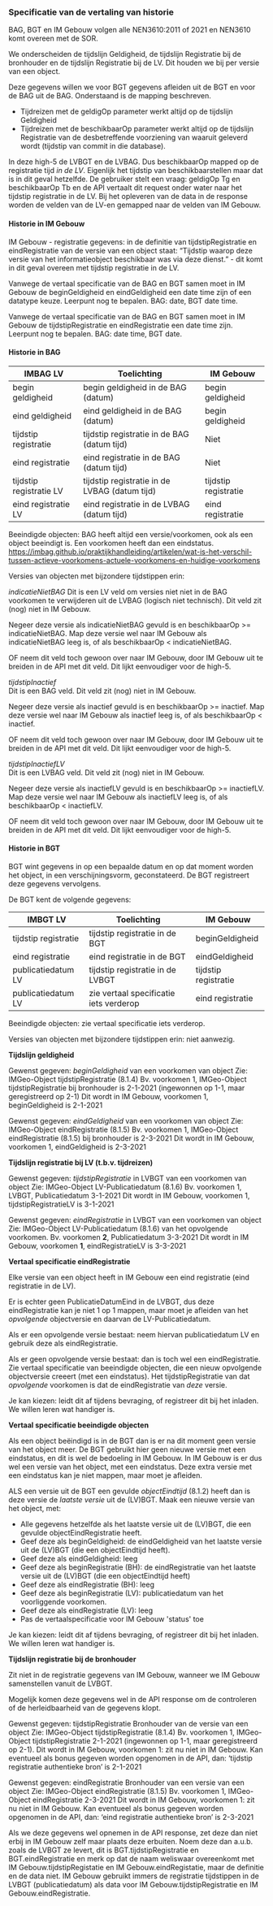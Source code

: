 ### Specificatie van de vertaling van historie

BAG, BGT en IM Gebouw volgen alle NEN3610:2011 of 2021 en NEN3610 komt overeen met de SOR. 

We onderscheiden de tijdslijn Geldigheid, de tijdslijn Registratie bij de bronhouder en de tijdslijn Registratie bij de LV. 
Dit houden we bij per versie van een object. 

Deze gegevens willen we voor BGT gegevens afleiden uit de BGT en voor de BAG uit de BAG. Onderstaand is de mapping beschreven. 

- Tijdreizen met de geldigOp parameter werkt altijd op de tijdslijn Geldigheid 
- Tijdreizen met de beschikbaarOp parameter werkt altijd op de tijdslijn Registratie van de desbetreffende voorziening van waaruit geleverd wordt (tijdstip van commit in die database). 

In deze high-5 de LVBGT en de LVBAG. Dus beschikbaarOp mapped op de registratie tijd _in de LV_. Eigenlijk het tijdstip van beschikbaarstellen maar dat is in dit geval hetzelfde. De gebruiker stelt een vraag: geldigOp Tg en beschikbaarOp Tb en de API vertaalt dit request onder water naar het tijdstip registratie in de LV. Bij het opleveren van de data in de response worden de velden van de LV-en gemapped naar de velden van IM Gebouw. 

#### Historie in IM Gebouw 

IM Gebouw - registratie gegevens: in de definitie van tijdstipRegistratie en eindRegistratie van de versie van een object staat: “Tijdstip waarop deze versie van het informatieobject beschikbaar was via deze dienst.” - dit komt in dit geval overeen met tijdstip registratie in de LV. 

Vanwege de vertaal specificatie van de BAG en BGT samen moet in IM Gebouw de beginGeldigheid en eindGeldigheid een date time zijn of een datatype keuze. 
Leerpunt nog te bepalen. BAG: date, BGT date time. 

Vanwege de vertaal specificatie van de BAG en BGT samen moet in IM Gebouw de tijdstipRegistratie en eindRegistratie een date time zijn. 
Leerpunt nog te bepalen. BAG: date time, BGT date. 


#### Historie in BAG 

| IMBAG LV                    | Toelichting                                    | IM Gebouw                   |  
|-----------------------------|------------------------------------------------|-----------------------------|
| begin geldigheid            | begin geldigheid in de BAG (datum)             | begin geldigheid            |   
| eind geldigheid             | eind geldigheid in de BAG (datum)              | begin geldigheid            |   
| tijdstip registratie        | tijdstip registratie in de BAG (datum tijd)    | Niet                        |   
| eind registratie            | eind registratie in de BAG (datum tijd)        | Niet                        | 
| tijdstip registratie LV     | tijdstip registratie in de LVBAG (datum tijd)  | tijdstip registratie        | 
| eind registratie LV         | eind registratie in de LVBAG (datum tijd)      | eind registratie            | 

Beeindigde objecten: BAG heeft altijd een versie/voorkomen, ook als een object beeindigt is. Een voorkomen heeft dan een eindstatus.
https://imbag.github.io/praktijkhandleiding/artikelen/wat-is-het-verschil-tussen-actieve-voorkomens-actuele-voorkomens-en-huidige-voorkomens

Versies van objecten met bijzondere tijdstippen erin:

_indicatieNietBAG_
Dit is een LV veld om versies niet niet in de BAG voorkomen te verwijderen uit de LVBAG (logisch niet technisch). Dit veld zit (nog) niet in IM Gebouw. 

Negeer deze versie als indicatieNietBAG gevuld is en beschikbaarOp >= indicatieNietBAG. 
Map deze versie wel naar IM Gebouw als indicatieNietBAG leeg is, of als beschikbaarOp < indicatieNietBAG. 

OF neem dit veld toch gewoon over naar IM Gebouw, door IM Gebouw uit te breiden in de API met dit veld. Dit lijkt eenvoudiger voor de high-5. 

_tijdstipInactief_  
Dit is een BAG veld. Dit veld zit (nog) niet in IM Gebouw. 

Negeer deze versie als inactief gevuld is en beschikbaarOp >= inactief. 
Map deze versie wel naar IM Gebouw als inactief leeg is, of als beschikbaarOp < inactief. 

OF neem dit veld toch gewoon over naar IM Gebouw, door IM Gebouw uit te breiden in de API met dit veld. Dit lijkt eenvoudiger voor de high-5. 

_tijdstipInactiefLV_  
Dit is een LVBAG veld. Dit veld zit (nog) niet in IM Gebouw. 

Negeer deze versie als inactiefLV gevuld is en beschikbaarOp >= inactiefLV. 
Map deze versie wel naar IM Gebouw als inactiefLV leeg is, of als beschikbaarOp < inactiefLV. 

OF neem dit veld toch gewoon over naar IM Gebouw, door IM Gebouw uit te breiden in de API met dit veld. Dit lijkt eenvoudiger voor de high-5. 


#### Historie in BGT 

BGT wint gegevens in op een bepaalde datum en op dat moment worden het object, in een verschijningsvorm, geconstateerd. De BGT registreert deze gegevens vervolgens. 

De BGT kent de volgende gegevens: 


| IMBGT LV                    | Toelichting                                    | IM Gebouw                   |  
|-----------------------------|------------------------------------------------|-----------------------------|
| tijdstip registratie        | tijdstip registratie in de BGT                 | beginGeldigheid             |   
| eind registratie            | eind registratie in de BGT                     | eindGeldigheid              | 
| publicatiedatum LV          | tijdstip registratie in de LVBGT               | tijdstip registratie        | 
| publicatiedatum LV          | zie vertaal specificatie iets verderop         | eind registratie            | 

Beeindigde objecten: zie vertaal specificatie iets verderop. 

Versies van objecten met bijzondere tijdstippen erin: niet aanwezig. 

**Tijdslijn geldigheid**

Gewenst gegeven: _beginGeldigheid_ van een voorkomen van object 
Zie: IMGeo-Object tijdstipRegistratie (8.1.4)
Bv. voorkomen 1, IMGeo-Object tijdstipRegistratie bij bronhouder is 2-1-2021 (ingewonnen op 1-1, maar geregistreerd op 2-1)
Dit wordt in IM Gebouw, voorkomen 1, beginGeldigheid is 2-1-2021 

Gewenst gegeven: _eindGeldigheid_ van een voorkomen van object 
Zie: IMGeo-Object eindRegistratie (8.1.5)
Bv. voorkomen 1, IMGeo-Object eindRegistratie (8.1.5) bij bronhouder is 2-3-2021 
Dit wordt in IM Gebouw, voorkomen 1, eindGeldigheid is 2-3-2021 

**Tijdslijn registratie bij LV (t.b.v. tijdreizen)**

Gewenst gegeven: _tijdstipRegistratie_ in LVBGT van een voorkomen van object 
Zie: IMGeo-Object LV-Publicatiedatum (8.1.6)
Bv. voorkomen 1, LVBGT, Publicatiedatum 3-1-2021
Dit wordt in IM Gebouw, voorkomen 1, tijdstipRegistratieLV is 3-1-2021 

Gewenst gegeven: _eindRegistratie_ in LVBGT van een voorkomen van object 
Zie: IMGeo-Object LV-Publicatiedatum (8.1.6) van het opvolgende voorkomen. 
Bv. voorkomen **2**, Publicatiedatum 3-3-2021 
Dit wordt in IM Gebouw, voorkomen **1**, eindRegistratieLV is 3-3-2021 


**Vertaal specificatie eindRegistratie** 

Elke versie van een object heeft in IM Gebouw een eind registratie (eind registratie in de LV). 

Er is echter geen PublicatieDatumEind in de LVBGT, dus deze eindRegistratie kan je niet 1 op 1 mappen, maar moet je afleiden van het _opvolgende_ objectversie en daarvan de LV-Publicatiedatum. 

Als er een opvolgende versie bestaat: neem hiervan publicatiedatum LV en gebruik deze als eindRegistratie. 

Als er geen opvolgende versie bestaat: dan is toch wel een eindRegistratie. Zie vertaal specificatie van beeindigde objecten, die een nieuw opvolgende objectversie creeert (met een eindstatus). Het tijdstipRegistratie van dat _opvolgende_ voorkomen is dat de eindRegistratie van _deze_ versie. 

Je kan kiezen: leidt dit af tijdens bevraging, of registreer dit bij het inladen. We willen leren wat handiger is.  


**Vertaal specificatie beeindigde objecten** 

Als een object beëindigd is in de BGT dan is er na dit moment geen versie van het object meer. De BGT gebruikt hier geen nieuwe versie met een eindstatus, en dit is wel de bedoeling in IM Gebouw. In IM Gebouw is er dus wel een versie van het object, met een eindstatus. Deze extra versie met een eindstatus kan je niet mappen, maar moet je afleiden. 

ALS een versie uit de BGT een gevulde _objectEindtijd_ (8.1.2) heeft dan is deze versie de _laatste versie_ uit de (LV)BGT. 
Maak een nieuwe versie van het object, met:

- Alle gegevens hetzelfde als het laatste versie uit de (LV)BGT, die een gevulde objectEindRegistratie heeft. 
- Geef deze als beginGeldigheid: de eindGeldigheid van het laatste versie uit de (LV)BGT (die een objectEindtijd heeft). 
- Geef deze als eindGeldigheid: leeg
- Geef deze als beginRegistratie (BH): de eindRegistratie van het laatste versie uit de (LV)BGT (die een objectEindtijd heeft) 
- Geef deze als eindRegistratie (BH): leeg 
- Geef deze als beginRegistratie (LV): publicatiedatum van het voorliggende voorkomen. 
- Geef deze als eindRegistratie (LV): leeg 
- Pas de vertaalspecificatie voor IM Gebouw 'status' toe 

Je kan kiezen: leidt dit af tijdens bevraging, of registreer dit bij het inladen. We willen leren wat handiger is.  


**Tijdslijn registratie bij de bronhouder**

Zit niet in de registratie gegevens van IM Gebouw, wanneer we IM Gebouw samenstellen vanuit de LVBGT. 

Mogelijk komen deze gegevens wel in de API response om de controleren of de herleidbaarheid van de gegevens klopt. 

Gewenst gegeven: tijdstipRegistratie Bronhouder van de versie van een object
Zie: IMGeo-Object tijdstipRegistratie (8.1.4)
Bv. voorkomen 1, IMGeo-Object tijdstipRegistratie 2-1-2021 (ingewonnen op 1-1, maar geregistreerd op 2-1).
Dit wordt in IM Gebouw, voorkomen 1: zit nu niet in IM Gebouw. 
Kan eventueel als bonus gegeven worden opgenomen in de API, dan: ‘tijdstip registratie authentieke bron’ is 2-1-2021 

Gewenst gegeven: eindRegistratie Bronhouder van een versie van een object
Zie: IMGeo-Object eindRegistratie (8.1.5)
Bv. voorkomen 1, IMGeo-Object eindRegistratie 2-3-2021 
Dit wordt in IM Gebouw, voorkomen 1: zit nu niet in IM Gebouw. 
Kan eventueel als bonus gegeven worden opgenomen in de API, dan: ‘eind registratie authentieke bron’ is 2-3-2021 

Als we deze gegevens wel opnemen in de API response, zet deze dan niet erbij in IM Gebouw zelf maar plaats deze erbuiten. Noem deze dan a.u.b. zoals de LVBGT ze levert, dit is BGT.tijdstipRegistratie en BGT.eindRegistratie en merk op dat de naam weliswaar overeenkomt met IM Gebouw.tijdstipRegistatie en IM Gebouw.eindRegistatie, maar de definitie en de data niet. IM Gebouw gebruikt immers de registratie tijdstippen in de LVBGT (publicatiedatum) als data voor IM Gebouw.tijdstipRegistratie en IM Gebouw.eindRegistratie. 

